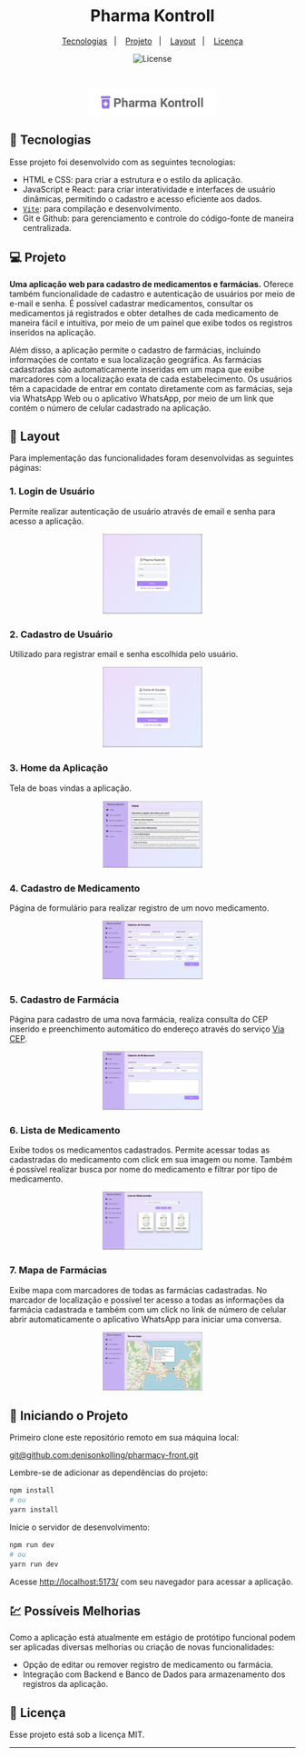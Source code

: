 <h1 align="center">Pharma Kontroll</h1>

<p align="center">
  <a href="#-tecnologias">Tecnologias</a>&nbsp;&nbsp;&nbsp;|&nbsp;&nbsp;&nbsp;
  <a href="#-projeto">Projeto</a>&nbsp;&nbsp;&nbsp;|&nbsp;&nbsp;&nbsp;
  <a href="#-layout">Layout</a>&nbsp;&nbsp;&nbsp;|&nbsp;&nbsp;&nbsp;
  <a href="#memo-licença">Licença</a>
</p>

<p align="center">
  <img alt="License" src="https://img.shields.io/static/v1?label=license&message=MIT&color=49AA26&labelColor=000000">
</p>

<br>

<p align="center">
  <img alt="pharma-kontroll" src="./screen-shots/logo.PNG" width="45%">
</p>

## 🚀 Tecnologias

Esse projeto foi desenvolvido com as seguintes tecnologias:

- HTML e CSS: para criar a estrutura e o estilo da aplicação. 
- JavaScript e React: para criar interatividade e interfaces de usuário dinâmicas, permitindo o cadastro e acesso eficiente aos dados.
- [`Vite`](https://github.com/vitejs): para compilação e desenvolvimento.
- Git e Github: para gerenciamento e controle do código-fonte de maneira centralizada.

## 💻 Projeto

**Uma aplicação web para cadastro de medicamentos e farmácias.** Oferece também funcionalidade de cadastro e autenticação de usuários por meio de e-mail e senha. É possível cadastrar medicamentos, consultar os medicamentos já registrados e obter detalhes de cada medicamento de maneira fácil e intuitiva, por meio de um painel que exibe todos os registros inseridos na aplicação.

Além disso, a aplicação permite o cadastro de farmácias, incluindo informações de contato e sua localização geográfica. As farmácias cadastradas são automaticamente inseridas em um mapa que exibe marcadores com a localização exata de cada estabelecimento. Os usuários têm a capacidade de entrar em contato diretamente com as farmácias, seja via WhatsApp Web ou o aplicativo WhatsApp, por meio de um link que contém o número de celular cadastrado na aplicação.

## 🔖 Layout

Para implementação das funcionalidades foram desenvolvidas as seguintes páginas:

### 1. Login de Usuário
Permite realizar autenticação de usuário através de email e senha para acesso a aplicação.
<p align="center">
  <img alt="pharma-kontroll" src="./screen-shots/screen-shot-1.PNG" width="35%">
</p>

### 2. Cadastro de Usuário
Utilizado para registrar email e senha escolhida pelo usuário.
<p align="center">
  <img alt="pharma-kontroll" src="./screen-shots/screen-shot-2.PNG" width="35%">
</p>

### 3. Home da Aplicação
Tela de boas vindas a aplicação.
<p align="center">
  <img alt="pharma-kontroll" src="./screen-shots/screen-shot-3.PNG" width="35%">
</p>

### 4. Cadastro de Medicamento
Página de formulário para realizar registro de um novo medicamento. 
<p align="center">
  <img alt="pharma-kontroll" src="./screen-shots/screen-shot-4.PNG" width="35%">
</p>

### 5. Cadastro de Farmácia
Página para cadastro de uma nova farmácia, realiza consulta do CEP inserido e preenchimento automático do endereço através do serviço [Via CEP](https://viacep.com.br/).
<p align="center">
  <img alt="pharma-kontroll" src="./screen-shots/screen-shot-5.PNG" width="35%">
</p>

### 6. Lista de Medicamento
Exibe todos os medicamentos cadastrados. Permite acessar todas as cadastradas do medicamento com click em sua imagem ou nome. Também é possível realizar busca por nome do medicamento e filtrar por tipo de medicamento.
<p align="center">
  <img alt="pharma-kontroll" src="./screen-shots/screen-shot-6.PNG" width="35%">
</p>

### 7. Mapa de Farmácias
Exibe mapa com marcadores de todas as farmácias cadastradas. No marcador de localização e possível ter acesso a todas as informações da farmácia cadastrada e também com um click no link de número de celular abrir automaticamente o aplicativo WhatsApp para iniciar uma conversa.
<p align="center">
  <img alt="pharma-kontroll" src="./screen-shots/screen-shot-7.PNG" width="35%">
</p>

## 🏃 Iniciando o Projeto
Primeiro clone este repositório remoto em sua máquina local:

[git@github.com:denisonkolling/pharmacy-front.git](git@github.com:denisonkolling/pharmacy-front.git)

Lembre-se de adicionar as dependências do projeto:

```bash
npm install
# ou
yarn install
```

Inicie o servidor de desenvolvimento:
```bash
npm run dev
# ou
yarn run dev
```

Acesse [http://localhost:5173/](http://localhost:5173/) com seu navegador para acessar a aplicação.

## 💹 Possíveis Melhorias

Como a aplicação está atualmente em estágio de protótipo funcional podem ser aplicadas diversas melhorias ou criação de novas funcionalidades:
- Opção de editar ou remover registro de medicamento ou farmácia.
- Integração com Backend e Banco de Dados para armazenamento dos registros da aplicação.

## 📝 Licença

Esse projeto está sob a licença MIT.

---